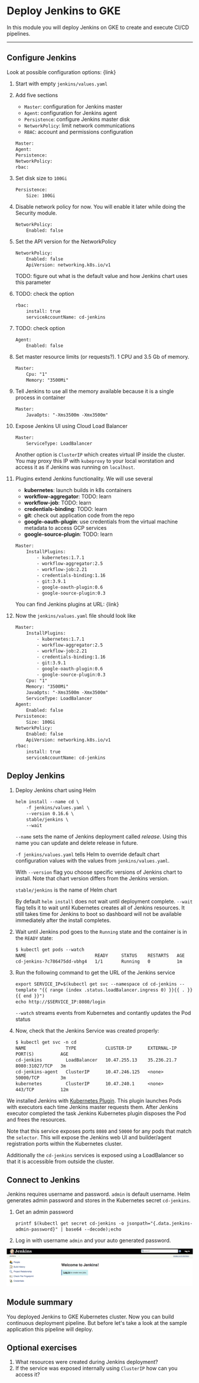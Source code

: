 Deploy Jenkins to GKE
=====================

In this module you will deploy Jenkins on GKE to create and execute CI/CD pipelines.

---

Configure Jenkins
-----------------
   
Look at possible configuration options: {link}

1. Start with empty `jenkins/values.yaml`

1. Add five sections

    - `Master`: configuration for Jenkins master
    - `Agent`: configuration for Jenkins agent
    - `Persistence`: configure Jenkins master disk
    - `NetworkPolicy`: limit network communications
    - `RBAC`: account and permissions configuration

    ```file: jenkins/values.yaml
    Master:
    Agent:
    Persistence:
    NetworkPolicy:
    rbac:
    ```
1. Set disk size to `100Gi`

    ```
    Persistence:
        Size: 100Gi
    ```
1. Disable network policy for now. You will enable it later while doing the Security module.

    ```
    NetworkPolicy:
        Enabled: false
    ```
1. Set the API version for the NetworkPolicy

    ```
    NetworkPolicy:
        Enabled: false
        ApiVersion: networking.k8s.io/v1
    ```

    TODO: figure out what is the default value and how Jenkins chart uses this parameter

1. TODO: check the option

    ```
    rbac:
        install: true
        serviceAccountName: cd-jenkins
    ```

1. TODO: check option

    ```
    Agent:
        Enabled: false
    ```
1. Set master resource limits (or requests?). 1 CPU and 3.5 Gb of memory.

    ```
    Master:
        Cpu: "1"
        Memory: "3500Mi"
    ```

1. Tell Jenkins to use all the memory available because it is a single process in container

    ```
    Master:
        JavaOpts: "-Xms3500m -Xmx3500m"
    ```

1. Expose Jenkins UI using Cloud Load Balancer

    ```
    Master:
        ServiceType: LoadBalancer
    ```

    Another option is `ClusterIP` which creates virtual IP inside the cluster. You may proxy this IP with `kubeproxy` to your local worstation and access it as if Jenkins was running on `localhost`.

1. Plugins extend Jenkins functionality. We will use several

    - __kubernetes__: launch builds in k8s containers
    - __workflow-aggregator__: TODO: learn
    - __workflow-job__: TODO: learn
    - __credentials-binding__: TODO: learn
    - __git__: check out application code from the repo
    - __google-oauth-plugin__: use credentials from the virtual machine metadata to access GCP services
    - __google-source-plugin__: TODO: learn

    ```
    Master:
        InstallPlugins:
            - kubernetes:1.7.1
            - workflow-aggregator:2.5
            - workflow-job:2.21
            - credentials-binding:1.16
            - git:3.9.1
            - google-oauth-plugin:0.6
            - google-source-plugin:0.3
    ```

    You can find Jenkins plugins at URL: {link}

1. Now the `jenkins/values.yaml` file should look like

    ```
    Master:
        InstallPlugins:
            - kubernetes:1.7.1
            - workflow-aggregator:2.5
            - workflow-job:2.21
            - credentials-binding:1.16
            - git:3.9.1
            - google-oauth-plugin:0.6
            - google-source-plugin:0.3
        Cpu: "1"
        Memory: "3500Mi"
        JavaOpts: "-Xms3500m -Xmx3500m"
        ServiceType: LoadBalancer
    Agent:
        Enabled: false
    Persistence:
        Size: 100Gi
    NetworkPolicy:
        Enabled: false
        ApiVersion: networking.k8s.io/v1
    rbac:
        install: true
        serviceAccountName: cd-jenkins
    ```

Deploy Jenkins
--------------

1. Deploy Jenkins chart using Helm

    ```shell
    helm install --name cd \
        -f jenkins/values.yaml \
        --version 0.16.6 \
        stable/jenkins \
        --wait
    ```

    `--name` sets the name of Jenkins deployment called _release_. Using this name you can update and delete release in future.

    `-f jenkins/values.yaml` tells Helm to override default chart configuration values with the values from `jenkins/values.yaml`.

    With `--version` flag you choose specific versions of Jenkins chart to install. Note that chart version differs from the Jenkins version.

    `stable/jenkins` is the name of Helm chart

    By default `helm install` does not wait until deployment complete. `--wait` flag tells it to wait until Kubernetes creates all of Jenkins resources. It still takes time for Jenkins to boot so dashboard will not be available immediately after the install completes.

1. Wait until Jenkins pod goes to the `Running` state and the container is in the `READY` state:

    ```shell
    $ kubectl get pods --watch
    NAME                          READY     STATUS    RESTARTS   AGE
    cd-jenkins-7c786475dd-vbhg4   1/1       Running   0          1m
    ```

1. Run the following command to get the URL of the Jenkins service

    ```shell
    export SERVICE_IP=$(kubectl get svc --namespace cd cd-jenkins --template "{{ range (index .status.loadBalancer.ingress 0) }}{{ . }}{{ end }}")
    echo http://$SERVICE_IP:8080/login
    ```

    `--watch` streams events from Kubernetes and contantly updates the Pod status

1. Now, check that the Jenkins Service was created properly:

    ```shell
    $ kubectl get svc -n cd
    NAME               TYPE           CLUSTER-IP      EXTERNAL-IP   PORT(S)          AGE
    cd-jenkins         LoadBalancer   10.47.255.13    35.236.21.7   8080:31027/TCP   3m
    cd-jenkins-agent   ClusterIP      10.47.246.125   <none>        50000/TCP        3m
    kubernetes         ClusterIP      10.47.240.1     <none>        443/TCP          12m
    ```

We installed Jenkins with [Kubernetes Plugin](https://wiki.jenkins-ci.org/display/JENKINS/Kubernetes+Plugin). This plugin launches Pods with executors each time Jenkins master requests them. After Jenkins executor completed the task Jenkins Kubernetes plugin disposes the Pod and frees the resources.

Note that this service exposes ports `8080` and `50000` for any pods that match the `selector`. This will expose the Jenkins web UI and builder/agent registration ports within the Kubernetes cluster.

Additionally the `cd-jenkins` services is exposed using a LoadBalancer so that it is accessible from outside the cluster.

Connect to Jenkins
------------------

Jenkins requires username and password. `admin` is default username. Helm generates admin password and stores in the Kubernetes secret `cd-jenkins`.

1. Get an admin password

    ```shell
    printf $(kubectl get secret cd-jenkins -o jsonpath="{.data.jenkins-admin-password}" | base64 --decode);echo
    ```

1. Log in with username `admin` and your auto generated password.

![](docs/img/jenkins-login.png)

Module summary
--------------

You deployed Jenkins to GKE Kubernetes cluster. Now you can build continuous deployment pipeline. But before let's take a look at the sample application this pipeline will deploy.

Optional exercises
------------------

1. What resources were created during Jenkins deployment?
1. If the service was exposed internally using `ClusterIP` how can you access it?
